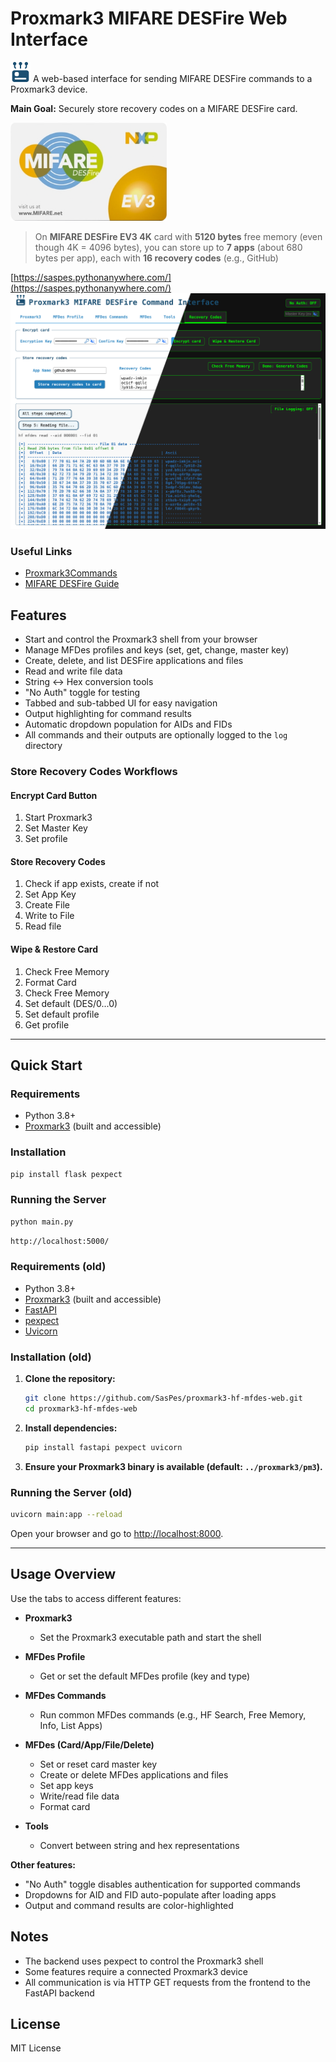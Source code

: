 # Proxmark3 MIFARE DESFire Web Interface

<img src="static/img/rfid.png" alt="RFID Icon" style="height:32px;"> A web-based interface for sending MIFARE DESFire commands to a Proxmark3 device.  

**Main Goal:** Securely store recovery codes on a MIFARE DESFire card.

<img src="ss/MIFARE-DESFire-EV3.png" width="250">

> On **MIFARE DESFire EV3 4K** card with **5120 bytes** free memory (even though 4K = 4096 bytes), you can store up to **7 apps** (about 680 bytes per app), each with **16 recovery codes** (e.g., GitHub)

[https://saspes.pythonanywhere.com/](https://saspes.pythonanywhere.com/)
[![Screenshot](ss/ss-h.png)](https://saspes.pythonanywhere.com/)

### Useful Links

- [Proxmark3Commands](https://github.com/SasPes/Proxmark3Commands)
- [MIFARE DESFire Guide](https://github.com/SasPes/Proxmark3Commands/blob/main/MIFARE%20DESFire.md)

## Features

- Start and control the Proxmark3 shell from your browser
- Manage MFDes profiles and keys (set, get, change, master key)
- Create, delete, and list DESFire applications and files
- Read and write file data
- String \<-\> Hex conversion tools
- "No Auth" toggle for testing
- Tabbed and sub-tabbed UI for easy navigation
- Output highlighting for command results
- Automatic dropdown population for AIDs and FIDs
- All commands and their outputs are optionally logged to the `log` directory

### Store Recovery Codes Workflows

#### Encrypt Card Button

1. Start Proxmark3
2. Set Master Key
3. Set profile

#### Store Recovery Codes

1. Check if app exists, create if not
2. Set App Key
3. Create File
4. Write to File
5. Read file

#### Wipe & Restore Card

1. Check Free Memory
2. Format Card
3. Check Free Memory
4. Set default (DES/0...0)
5. Set default profile
6. Get profile

---

## Quick Start

### Requirements
- Python 3.8+
- [Proxmark3](https://github.com/Proxmark/proxmark3) (built and accessible)

### Installation
```bash
pip install flask pexpect
```

### Running the Server
```bash
python main.py
```

```html
http://localhost:5000/
```

### Requirements (old)

- Python 3.8+
- [Proxmark3](https://github.com/Proxmark/proxmark3) (built and accessible)
- [FastAPI](https://fastapi.tiangolo.com/)
- [pexpect](https://pexpect.readthedocs.io/en/stable/)
- [Uvicorn](https://www.uvicorn.org/)

### Installation (old)

1. **Clone the repository:**
    ```bash
    git clone https://github.com/SasPes/proxmark3-hf-mfdes-web.git
    cd proxmark3-hf-mfdes-web
    ```

2. **Install dependencies:**
    ```bash
    pip install fastapi pexpect uvicorn
    ```

3. **Ensure your Proxmark3 binary is available (default: `../proxmark3/pm3`).**

### Running the Server (old)

```bash
uvicorn main:app --reload
```

Open your browser and go to [http://localhost:8000](http://localhost:8000).

---

## Usage Overview

Use the tabs to access different features:

- **Proxmark3**  
  - Set the Proxmark3 executable path and start the shell

- **MFDes Profile**  
  - Get or set the default MFDes profile (key and type)

- **MFDes Commands**  
  - Run common MFDes commands (e.g., HF Search, Free Memory, Info, List Apps)

- **MFDes (Card/App/File/Delete)**  
  - Set or reset card master key
  - Create or delete MFDes applications and files
  - Set app keys
  - Write/read file data
  - Format card

- **Tools**  
  - Convert between string and hex representations

**Other features:**
- "No Auth" toggle disables authentication for supported commands
- Dropdowns for AID and FID auto-populate after loading apps
- Output and command results are color-highlighted

## Notes

- The backend uses pexpect to control the Proxmark3 shell
- Some features require a connected Proxmark3 device
- All communication is via HTTP GET requests from the frontend to the FastAPI backend
## License

MIT License 
